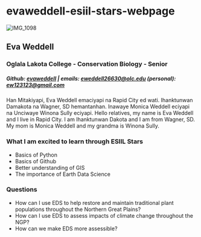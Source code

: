 # evaweddell-esiil-stars-webpage
![IMG_1098](https://user-images.githubusercontent.com/127869863/225917439-27c8abbd-e51c-4826-9f9a-bce48a1c4297.jpg)
## Eva Weddell
### Oglala Lakota College - Conservation Biology - Senior
##### Github: [evaweddell](https://github.com/evaweddell) | emails: eweddell26630@olc.edu (personal): ew123123@gmail.com
Han Mitakiyapi, Eva Weddell emaciyapi na Rapid City ed wati. Ihanktunwan Damakota na Wagner, SD hemantanhan. Inawaye Monica Weddell eciyapi na Unciwaye Winona Sully eciyapi. Hello relatives, my name is Eva Weddell and I live in Rapid City. I am Ihanktunwan Dakota and I am from Wagner, SD. My mom is Monica Weddell and my grandma is Winona Sully.
### What I am excited to learn through ESIIL Stars
- Basics of Python 
- Basics of Github
- Better understanding of GIS
- The importance of Earth Data Science 
### Questions 
- How can I use EDS to help restore and maintain traditional plant populations throughout the Northern Great Plains?
- How can I use EDS to assess impacts of climate change throughout the NGP?
- How can we make EDS more assessible? 
